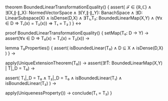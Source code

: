 theorem BoundedLinearTransformationEquality() {
  assert(
    ℱ ∈ {ℝ,ℂ} ∧
    ∃(X,∥⋅∥_X): NormedVectorSpace ∧
    ∃(Y,∥⋅∥_Y): BanachSpace ∧
    ∃D: LinearSubspace(X) ∧
    isDense(D,X) ∧
    ∃T₁,T₂: BoundedLinearMap(X,Y) ∧
    (∀x ∈ D ⇒ T₁(x) = T₂(x))
    ⇒
    T₁ = T₂
  )
} ↔

proof BoundedLinearTransformationEquality() {
  setMap(T₀: D → Y) →
  assert(∀x ∈ D ⇒ T₀(x) = T₁(x) = T₂(x)) →
  
  lemma T₀Properties() {
    assert(
      isBoundedLinear(T₀) ∧
      D ⊆ X ∧
      isDense(D,X)
    )
  } →
  
  apply(UniqueExtensionTheorem(T₀)) →
  assert(∃!T̃: BoundedLinearMap(X,Y) | T̃|_D = T₀) →
  
  assert(
    T₁|_D = T₀ ∧
    T₂|_D = T₀ ∧
    isBoundedLinear(T₁) ∧
    isBoundedLinear(T₂)
  ) →
  
  apply(UniquenessProperty()) →
  conclude(T₁ = T₂)
}